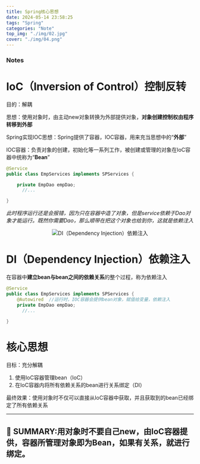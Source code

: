 ```yaml
---
title: Spring核心思想
date: 2024-05-14 23:58:25
tags: "Spring"
categories: "Note"
top_img: "./img/02.jpg"
cover: "./img/04.png"
---
```

### Notes

# IoC（Inversion of Control）控制反转

目的：解耦

思想：使用对象时，由主动new对象转换为外部提供对象，**对象创建控制权由程序转移到外部**

Spring实现IOC思想：Spring提供了容器，IOC容器，用来充当思想中的“**外部**”

IOC容器：负责对象的创建，初始化等一系列工作，被创建或管理的对象在IoC容器中统称为“**Bean**”

```java
@Service
public class EmpServices implements SPServices {

    private EmpDao empDao;
	  //...

}
```

*此时程序运行还是会报错，因为只在容器中造了对象，但是service依赖于Dao对象才能运行。既然你需要Dao，那么顺带在把这个对象也给到你，这就是依赖注入*

<div align="center">
  <img src="https://hspacetest.oss-cn-wuhan-lr.aliyuncs.com/%E4%BE%9D%E8%B5%96%E6%B3%A8%E5%85%A5.png" alt="DI（Dependency Injection）依赖注入">
</div>

# DI（Dependency Injection）依赖注入

在容器中**建立bean与bean之间的依赖关系**的整个过程，称为依赖注入

```java
@Service
public class EmpServices implements SPServices {
    @Autowired  //运行时，IOC容器会提供bean对象，赋值给变量，依赖注入
    private EmpDao empDao;
	  //...
    
}
```

# 核心思想

目标：充分解耦

1. 使用IoC容器管理bean（IoC）
2. 在IoC容器内将所有依赖关系的bean进行关系绑定（DI）

最终效果：使用对象时不仅可以直接从IoC容器中获取，并且获取到的bean已经绑定了所有依赖关系

---
📌 **SUMMARY:用对象时不要自己new，由IoC容器提供，容器所管理对象即为Bean，如果有关系，就进行绑定。**
---
